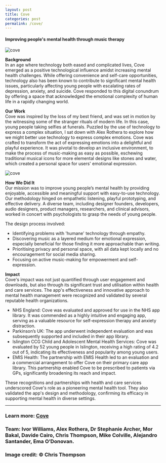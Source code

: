```yaml
---
layout: post
title: Cove
categories: post
permalink: /cove/
---
```

#### Improving people's mental health through music therapy

![cove](/iw/images/cove2.jpg)

**Background**  
In an age where technology both eased and complicated lives, Cove emerged as a positive technological influence amidst increasing mental health challenges. While offering convenience and self-care opportunities, technology also has been known to contribute to significant mental health issues, particularly affecting young people with escalating rates of depression, anxiety, and suicide. Cove responded to this digital conundrum by offering a space that acknowledged the emotional complexity of human life in a rapidly changing world.

**Our Work**  
Cove was inspired by the loss of my best friend, and was set in motion by the witnessing some of the stranger rituals of modern life. In this case, young people taking selfies at funerals. Puzzled by the use of technology to express a complex situation, I sat down with Alex Rothera to explore how we might better use technology to express complex emotions. Cove was crafted to transform the act of expressing emotions into a delightful and playful experience. It was pivotal to develop an inclusive environment, to make the process of music-making as easy as possible, eschewing traditional musical icons for more elemental designs like stones and water, which created a personal space for users' emotional expression. 

![cove](/iw/images/cove-hero.jpg)

**How We Did It**  
Our mission was to improve young people’s mental health by providing enjoyable, accessible and meaningful support with easy-to-use technology. Our methodology hinged on empathetic listening, playful prototyping, and effective delivery. A diverse team, including designer founders, developers, audio designers, product managers, researchers, and clinical advisors, worked in concert with psychologists to grasp the needs of young people.

The design process involved:
- Identifying problems with 'humane' technology through empathy.
- Discovering music as a layered medium for emotional expression, especially beneficial for those finding it more approachable than writing.
- Prioritising privacy and personal space, with all data kept locally and no encouragement for social media sharing.
- Focusing on active music-making for empowerment and self-expression.

**Impact**  
Cove's impact was not just quantified through user engagement and downloads, but also through its significant trust and utilisation within health and care services. The app's effectiveness and innovative approach to mental health management were recognized and validated by several reputable health organizations.

- NHS England: Cove was evaluated and approved for use in the NHS app library. It was commended as a highly intuitive and engaging app, serving as a valuable resource for self-expression therapy and anxiety distraction.
- Parkinson’s UK: The app underwent independent evaluation and was subsequently supported and included in their app library.
- Islington CCG Child and Adolescent Mental Health Services: Cove was evaluated by 52 young people in Islington, receiving a high rating of 4.2 out of 5, indicating its effectiveness and popularity among young users.
- EMIS Health: The partnership with EMIS Health led to an evaluation and a commercial arrangement to offer Cove on their primary care app library. This partnership enabled Cove to be prescribed to patients via GPs, significantly broadening its reach and impact.

These recognitions and partnerships with health and care services underscored Cove's role as a pioneering mental health tool. They also validated the app's design and methodology, confirming its efficacy in supporting mental health in diverse settings.


---
### Learn more: [Cove](https://www.cove-app.com)
### Team: Ivor Williams, Alex Rothera, Dr Stephanie Archer, Mor Bakal, Davide Cairo, Chris Thompson, Mike Colville, Alejandro Santander, Ema O’Donovan.
### Image credit: © Chris Thompson
